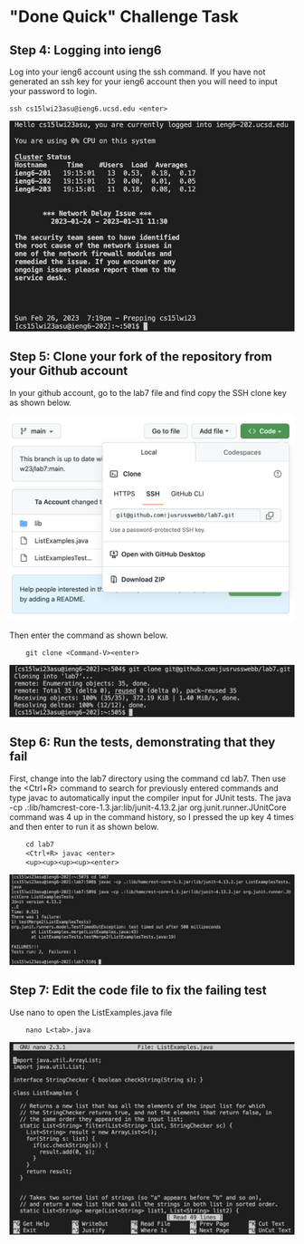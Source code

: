 # "Done Quick" Challenge Task

## Step 4: Logging into ieng6

Log into your ieng6 account using the ssh command. If you have not generated an ssh key for your ieng6 account then you will need to input your password to login.

    ssh cs15lwi23asu@ieng6.ucsd.edu <enter>

![Image](loggedIn.png)


## Step 5: Clone your fork of the repository from your Github account

In your github account, go to the lab7 file and find copy the SSH clone key as shown below.

![Image](cloneURL.png)

Then enter the command as shown below. 

        git clone <Command-V><enter>
        
![Image](cloned.png)

## Step 6: Run the tests, demonstrating that they fail

First, change into the lab7 directory using the command cd lab7. Then use the <Ctrl+R> command to search for previously entered commands and type javac to automatically input the compiler input for JUnit tests. The java -cp .:lib/hamcrest-core-1.3.jar:lib/junit-4.13.2.jar org.junit.runner.JUnitCore command was 4 up in the command history, so I pressed the up key 4 times and then enter to run it as shown below. 

        cd lab7
        <Ctrl+R> javac <enter>
        <up><up><up><up><enter>

![Image](testFail.png)

## Step 7: Edit the code file to fix the failing test

Use nano to open the ListExamples.java file

        nano L<tab>.java

![Image](nanoFile.png)


        


